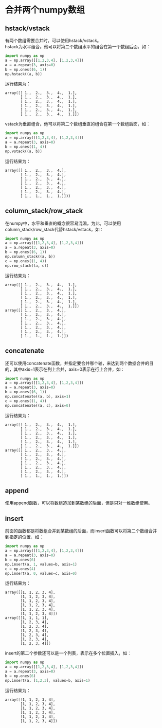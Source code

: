 # 合并两个numpy数组

## hstack/vstack
有两个数组需要合并时，可以使用hstack/vstack。  
hstack为水平组合，他可以将第二个数组水平的组合在第一个数组后面，如：
```python
import numpy as np
a = np.array([[1,2,3,4], [1,2,3,4]])
a = a.repeat(3, axis=0)
b = np.ones((6, 1))
np.hstack((a, b))
```
运行结果为：
```
array([[ 1.,  2.,  3.,  4.,  1.],
       [ 1.,  2.,  3.,  4.,  1.],
       [ 1.,  2.,  3.,  4.,  1.],
       [ 1.,  2.,  3.,  4.,  1.],
       [ 1.,  2.,  3.,  4.,  1.],
       [ 1.,  2.,  3.,  4.,  1.]])
```
vstack为垂直组合，他可以将第二个数组垂直的组合在第一个数组后面，如：
```python
import numpy as np
a = np.array([[1,2,3,4], [1,2,3,4]])
a = a.repeat(3, axis=0)
b = np.ones((1, 4))
np.vstack((a, b))
```
运行结果为：
```
array([[ 1.,  2.,  3.,  4.],
       [ 1.,  2.,  3.,  4.],
       [ 1.,  2.,  3.,  4.],
       [ 1.,  2.,  3.,  4.],
       [ 1.,  2.,  3.,  4.],
       [ 1.,  2.,  3.,  4.],
       [ 1.,  1.,  1.,  1.]]))
```

## column_stack/row_stack
在numpy中，水平和垂直的概念很容易混淆。为此，可以使用column_stack/row_stack代替hstack/vstack，如：
```python
import numpy as np
a = np.array([[1,2,3,4], [1,2,3,4]])
a = a.repeat(3, axis=0)
b = np.ones((6, 1))
np.column_stack((a, b))
c = np.ones((1, 4))
np.row_stack((a, c))
```
运行结果为：
```
array([[ 1.,  2.,  3.,  4.,  1.],
       [ 1.,  2.,  3.,  4.,  1.],
       [ 1.,  2.,  3.,  4.,  1.],
       [ 1.,  2.,  3.,  4.,  1.],
       [ 1.,  2.,  3.,  4.,  1.],
       [ 1.,  2.,  3.,  4.,  1.]])
array([[ 1.,  2.,  3.,  4.],
       [ 1.,  2.,  3.,  4.],
       [ 1.,  2.,  3.,  4.],
       [ 1.,  2.,  3.,  4.],
       [ 1.,  2.,  3.,  4.],
       [ 1.,  2.,  3.,  4.],
       [ 1.,  1.,  1.,  1.]])
```

## concatenate
还可以使用concatenate函数，并指定要合并哪个轴，来达到两个数据合并的目的，其中axis=1表示在列上合并，axis=0表示在行上合并，如：
```python
import numpy as np
a = np.array([[1,2,3,4], [1,2,3,4]])
a = a.repeat(3, axis=0)
b = np.ones((6, 1))
np.concatenate((a, b), axis=1)
c = np.ones((1, 4))
np.concatenate((a, c), axis=0)
```
运行结果为：
```
array([[ 1.,  2.,  3.,  4.,  1.],
       [ 1.,  2.,  3.,  4.,  1.],
       [ 1.,  2.,  3.,  4.,  1.],
       [ 1.,  2.,  3.,  4.,  1.],
       [ 1.,  2.,  3.,  4.,  1.],
       [ 1.,  2.,  3.,  4.,  1.]])
array([[ 1.,  2.,  3.,  4.],
       [ 1.,  2.,  3.,  4.],
       [ 1.,  2.,  3.,  4.],
       [ 1.,  2.,  3.,  4.],
       [ 1.,  2.,  3.,  4.],
       [ 1.,  2.,  3.,  4.],
       [ 1.,  1.,  1.,  1.]])
```

## append
使用append函数，可以将数组追加到某数组的后面，但是只对一维数组使用。

## insert
前面的函数都是将数组合并到某数组的后面，而insert函数可以将第二个数组合并到指定的位置，如：
```python
import numpy as np
a = np.array([[1,2,3,4], [1,2,3,4]])
a = a.repeat(3, axis=0)
b = np.ones(6)
np.insert(a, 1, values=b, axis=1)
c = np.ones(4)
np.insert(a, 0, values=c, axis=0)
```
运行结果为：
```
array([[1, 1, 2, 3, 4],
       [1, 1, 2, 3, 4],
       [1, 1, 2, 3, 4],
       [1, 1, 2, 3, 4],
       [1, 1, 2, 3, 4],
       [1, 1, 2, 3, 4]])
array([[1, 1, 1, 1],
       [1, 2, 3, 4],
       [1, 2, 3, 4],
       [1, 2, 3, 4],
       [1, 2, 3, 4],
       [1, 2, 3, 4],
       [1, 2, 3, 4]])
```
insert的第二个参数还可以是一个列表，表示在多个位置插入，如：
```python
import numpy as np
a = np.array([[1,2,3,4], [1,2,3,4]])
a = a.repeat(3, axis=0)
b = np.ones(6)
np.insert(a, [1,2,3], values=b, axis=1)
```
运行结果为：
```
array([[1, 1, 2, 3, 4],
       [1, 1, 2, 3, 4],
       [1, 1, 2, 3, 4],
       [1, 1, 2, 3, 4],
       [1, 1, 2, 3, 4],
       [1, 1, 2, 3, 4]])
```